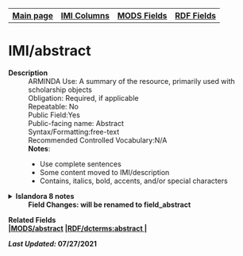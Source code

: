 <!DOCTYPE html>
<html>

<body>
<table style="width:100%">
  <tr>
    <th><a href="index.md">Main page</a></th>
	<th><a href="IMI.md">IMI Columns</a></th>
    <th><a href="MODS.md">MODS Fields</a></th>
    <th><a href="RDF.md">RDF Fields</a></th>
  </tr>
</table>

<h1>IMI/abstract</h1>
<dl>
  <dt><b>Description</b></dt>
  <dd>ARMINDA Use: A summary of the resource, primarily used with scholarship objects</dd>
  <dd>Obligation: Required, if applicable</dd>
  <dd>Repeatable: No</dd>
  <dd>Public Field:Yes</dd>
  <dd>Public-facing name: Abstract</dd>
  <dd>Syntax/Formatting:free-text
  </dd>
  <dd>Recommended Controlled Vocabulary:N/A</dd>
  <dd><b>Notes</b>: 
	<ul>
		<li>Use complete sentences</li>
		<li>Some content moved to IMI/description</li>
		<li>Contains, italics, bold,  accents, and/or special characters</li>
	</ul>
	</dd>
	<details>
	<summary><b>Islandora 8 notes</b></summary>
	<li>Custom created field</li>
	<li>Type of field: text--formatted long</li>
	<li>Max Length/Repeatability: Limited/(1)</li>
	</details>
  <dd><b>Field Changes<b>: will be renamed to field_abstract </dd>
</dl>
<dl>
	<dt><b>Related Fields</b></dt>
		|<a href="mods.abstract.md">MODS/abstract</a> |<a href="rdf.abstract.md">RDF/dcterms:abstract </a>|
</dl>
<p><i>Last Updated: </i>07/27/2021</p>
</body>
</html>